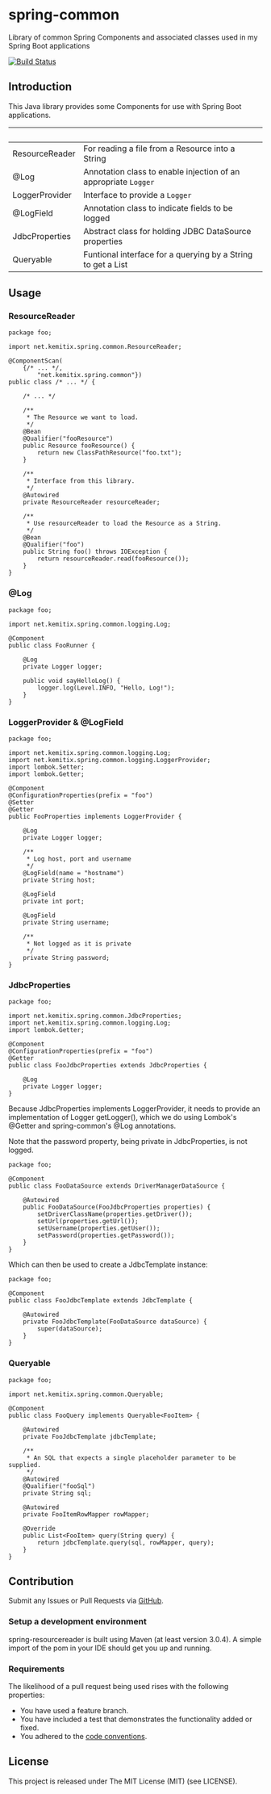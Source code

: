 # spring-common
Library of common Spring Components and associated classes used in my Spring Boot applications

[![Build Status](https://travis-ci.org/kemitix/spring-common.svg?branch=master)](https://travis-ci.org/kemitix/spring-common)

## Introduction

This Java library provides some Components for use with Spring Boot applications.

&nbsp;|&nbsp;
-|-
ResourceReader|For reading a file from a Resource into a String
@Log|Annotation class to enable injection of an appropriate `Logger`
LoggerProvider|Interface to provide a `Logger`
@LogField|Annotation class to indicate fields to be logged
JdbcProperties|Abstract class for holding JDBC DataSource properties
Queryable|Funtional interface for a querying by a String to get a List

## Usage

### ResourceReader

    package foo;

    import net.kemitix.spring.common.ResourceReader;

    @ComponentScan(
        {/* ... */,
            "net.kemitix.spring.common"})
    public class /* ... */ {

        /* ... */

        /**
         * The Resource we want to load.
         */
        @Bean
        @Qualifier("fooResource")
        public Resource fooResource() {
            return new ClassPathResource("foo.txt");
        }

        /**
         * Interface from this library.
         */
        @Autowired
        private ResourceReader resourceReader;

        /**
         * Use resourceReader to load the Resource as a String.
         */
        @Bean
        @Qualifier("foo")
        public String foo() throws IOException {
            return resourceReader.read(fooResource());
        }
    }

### @Log

    package foo;

    import net.kemitix.spring.common.logging.Log;

    @Component
    public class FooRunner {

        @Log
        private Logger logger;

        public void sayHelloLog() {
            logger.log(Level.INFO, "Hello, Log!");
        }
    }

### LoggerProvider & @LogField

    package foo;

    import net.kemitix.spring.common.logging.Log;
    import net.kemitix.spring.common.logging.LoggerProvider;
    import lombok.Setter;
    import lombok.Getter;

    @Component
    @ConfigurationProperties(prefix = "foo")
    @Setter
    @Getter
    public FooProperties implements LoggerProvider {

        @Log
        private Logger logger;

        /**
         * Log host, port and username
         */
        @LogField(name = "hostname")
        private String host;

        @LogField
        private int port;

        @LogField
        private String username;

        /**
         * Not logged as it is private
         */
        private String password;
    }

### JdbcProperties

    package foo;

    import net.kemitix.spring.common.JdbcProperties;
    import net.kemitix.spring.common.logging.Log;
    import lombok.Getter;

    @Component
    @ConfigurationProperties(prefix = "foo")
    @Getter
    public class FooJdbcProperties extends JdbcProperties {

        @Log
        private Logger logger;
    }

Because JdbcProperties implements LoggerProvider, it needs to provide an implementation of Logger getLogger(), which we do using Lombok's @Getter and spring-common's @Log annotations.

Note that the password property, being private in JdbcProperties, is not logged.

    package foo;

    @Component
    public class FooDataSource extends DriverManagerDataSource {

        @Autowired
        public FooDataSource(FooJdbcProperties properties) {
            setDriverClassName(properties.getDriver());
            setUrl(properties.getUrl());
            setUsername(properties.getUser());
            setPassword(properties.getPassword());
        }
    }

Which can then be used to create a JdbcTemplate instance:

    package foo;

    @Component
    public class FooJdbcTemplate extends JdbcTemplate {

        @Autowired
        private FooJdbcTemplate(FooDataSource dataSource) {
            super(dataSource);
        }
    }

### Queryable

    package foo;

    import net.kemitix.spring.common.Queryable;

    @Component
    public class FooQuery implements Queryable<FooItem> {

        @Autowired
        private FooJdbcTemplate jdbcTemplate;

        /**
         * An SQL that expects a single placeholder parameter to be supplied.
         */
        @Autowired
        @Qualifier("fooSql")
        private String sql;

        @Autowired
        private FooItemRowMapper rowMapper;

        @Override
        public List<FooItem> query(String query) {
            return jdbcTemplate.query(sql, rowMapper, query);
        }
    }

## Contribution

Submit any Issues or Pull Requests via [GitHub](https://github.com/kemitix/spring-common).

### Setup a development environment
spring-resourcereader is built using Maven (at least version 3.0.4).
A simple import of the pom in your IDE should get you up and running.

### Requirements
The likelihood of a pull request being used rises with the following properties:

- You have used a feature branch.
- You have included a test that demonstrates the functionality added or fixed.
- You adhered to the [code conventions](http://www.oracle.com/technetwork/java/javase/documentation/codeconvtoc-136057.html).

## License
This project is released under The MIT License (MIT) (see LICENSE).
